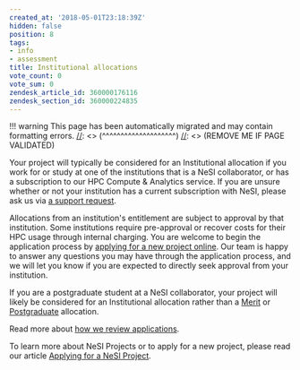 ```yaml
---
created_at: '2018-05-01T23:18:39Z'
hidden: false
position: 8
tags:
- info
- assessment
title: Institutional allocations
vote_count: 0
vote_sum: 0
zendesk_article_id: 360000176116
zendesk_section_id: 360000224835
---
```




[//]: <> (REMOVE ME IF PAGE VALIDATED)
[//]: <> (vvvvvvvvvvvvvvvvvvvv)
!!! warning
    This page has been automatically migrated and may contain formatting errors.
[//]: <> (^^^^^^^^^^^^^^^^^^^^)
[//]: <> (REMOVE ME IF PAGE VALIDATED)

Your project will typically be considered for an Institutional
allocation if you work for or study at one of the institutions that is a
NeSI collaborator, or has a subscription to our HPC Compute & Analytics
service. If you are unsure whether or not your institution has a current
subscription with NeSI, please ask us via [a support
request](https://support.nesi.org.nz/hc/en-gb/requests/new).

Allocations from an institution's entitlement are subject to approval by
that institution. Some institutions require pre-approval or recover
costs for their HPC usage through internal charging. You are welcome to
begin the application process by [applying for a new project
online](https://my.nesi.org.nz/html/request_project/). Our team is happy
to answer any questions you may have through the application process,
and we will let you know if you are expected to directly seek approval
from your institution.

If you are a postgraduate student at a NeSI collaborator, your project
will likely be considered for an Institutional allocation rather than a
[Merit](../../../General/NeSI_Policies/Merit_allocations) or
[Postgraduate](../../../General/NeSI_Policies/Postgraduate_allocations)
allocation.

Read more about [how we review
applications](../../../General/NeSI_Policies/How_we_review_applications).

To learn more about NeSI Projects or to apply for a new project, please
read our article [Applying for a NeSI
Project](https://support.nesi.org.nz/hc/articles/360000174976).